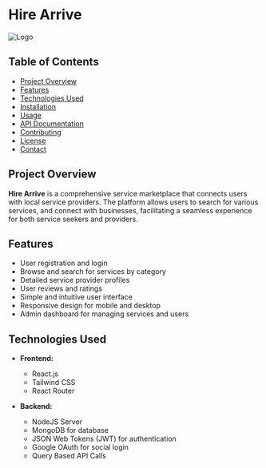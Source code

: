 # Hire Arrive

![Logo](/public/favicon/favicon.svg) <!-- Optional: Add a logo or an image -->

## Table of Contents
- [Project Overview](#project-overview)
- [Features](#features)
- [Technologies Used](#technologies-used)
- [Installation](#installation)
- [Usage](#usage)
- [API Documentation](#api-documentation)
- [Contributing](#contributing)
- [License](#license)
- [Contact](#contact)

## Project Overview

**Hire Arrive** is a comprehensive service marketplace that connects users with local service providers. The platform allows users to search for various services, and connect with businesses, facilitating a seamless experience for both service seekers and providers.

## Features

- User registration and login
- Browse and search for services by category
- Detailed service provider profiles
- User reviews and ratings
- Simple and intuitive user interface
- Responsive design for mobile and desktop
- Admin dashboard for managing services and users

## Technologies Used

- **Frontend:**
  - React.js
  - Tailwind CSS
  - React Router

- **Backend:**
  - NodeJS Server
  - MongoDB for database
  - JSON Web Tokens (JWT) for authentication
  - Google OAuth for social login
  - Query Based API Calls
